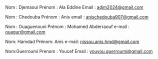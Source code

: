 Nom : Djemaoui
Prénom : Ala Eddine
Email : 
adjm2024@gmail.com

Nom : Chedouba 
Prénom : Anis 
email : anischedouba907@gmail.com

Nom : Ouaguenouni
Prénom : Mohamed Abderraouf
e-mail : ouagur@gmail.com

Nom: Hamdad
Prénom: Anis
e-mail: nissou.anis.hmd@gmail.com

Nom:Guerroumi
Prenom : Youcef 
Email : youyou.guerroumi@gmail.com
